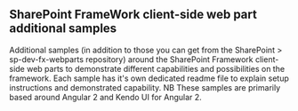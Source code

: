 ## SharePoint FrameWork client-side web part additional samples

Additional samples (in addition to those you can get from the SharePoint > sp-dev-fx-webparts repository) around the SharePoint Framework client-side web parts to demonstrate different capabilities and possibilities on the framework. Each sample has it's own dedicated readme file to explain setup instructions and demonstrated capability. NB These samples are primarily based around Angular 2 and Kendo UI for Angular 2.